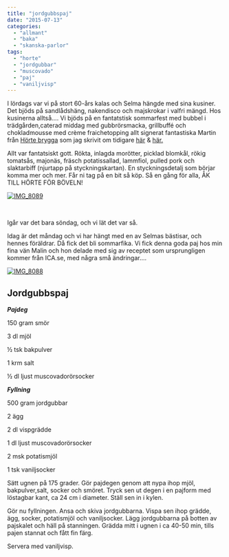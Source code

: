```yaml
---
title: "jordgubbspaj"
date: "2015-07-13"
categories: 
  - "allmant"
  - "baka"
  - "skanska-parlor"
tags: 
  - "horte"
  - "jordgubbar"
  - "muscovado"
  - "paj"
  - "vaniljvisp"
---
```


I lördags var vi på stort 60-års kalas och Selma hängde med sina kusiner. Det bjöds på sandlådshäng, nakendisco och majskrokar i valfri mängd. Hos kusinerna alltså.... Vi bjöds på en fantatstisk sommarfest med bubbel i trädgården,caterad middag med gubbrörsmacka, grillbuffé och chokladmousse med crème fraichetopping allt signerat fantastiska Martin från [Hörte brygga](http://hortebrygga.se/) som jag skrivit om tidigare [här](http://import.local/2015/04/30/lystring/) & [här.](http://import.local/2014/07/22/horte-brygga-och-nagra-hallon/)

Allt var fantatsiskt gott. Rökta, inlagda morötter, picklad blomkål, rökig tomatsås, majonäs, fräsch potatissallad, lammfiol, pulled pork och slaktarbiff (njurtapp på styckningskartan). En styckningsdetalj som börjar komma mer och mer. Får ni tag på en bit så köp. Så en gång för alla, ÅK TILL HÖRTE FÖR BÖVELN!

[![IMG_8089](/static/img/IMG_8089.jpg)](http://import.local/wp-content/uploads/2015/07/IMG_8089.jpg)

 

Igår var det bara söndag, och vi lät det var så.

Idag är det måndag och vi har hängt med en av Selmas bästisar, och hennes föräldrar. Då fick det bli sommarfika. Vi fick denna goda paj hos min fina vän Malin och hon delade med sig av receptet som ursprungligen kommer från ICA.se, med några små ändringar....

[![IMG_8088](/static/img/IMG_8088-1020x1020.jpg)](http://import.local/wp-content/uploads/2015/07/IMG_8088.jpg)

## **Jordgubbspaj**

_**Pajdeg**_

150 gram smör

3 dl mjöl

½ tsk bakpulver

1 krm salt

½ dl ljust muscovadorörsocker

_**Fyllning**_

500 gram jordgubbar

2 ägg

2 dl vispgrädde

1 dl ljust muscovadorörsocker

2 msk potatismjöl

1 tsk vaniljsocker

Sätt ugnen på 175 grader. Gör pajdegen genom att nypa ihop mjöl, bakpulver,salt, socker och smöret. Tryck sen ut degen i en pajform med löstagbar kant, ca 24 cm i diameter. Ställ sen in i kylen.

Gör nu fyllningen. Ansa och skiva jordgubbarna. Vispa sen ihop grädde, ägg, socker, potatismjöl och vaniljsocker. Lägg jordgubbarna på botten av pajskalet och häll på stanningen. Grädda mitt i ugnen i ca 40-50 min, tills pajen stannat och fått fin färg.

Servera med vaniljvisp.
